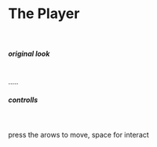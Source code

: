 <h1>The Player</h1><br>
<h5>original look</h5> <br>
.....<br>
<h5>controlls</h5><br>
<p>press the arows to move, space for interact</p>
